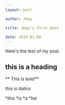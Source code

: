 ```yaml
---
layout: post

author: zbay

title: zbay's first post

date: 2014-01-08
---
```


Here's the text of my post.

## this is a heading

** This is bold**

*this is italics*

*this
*is
*a
*list
